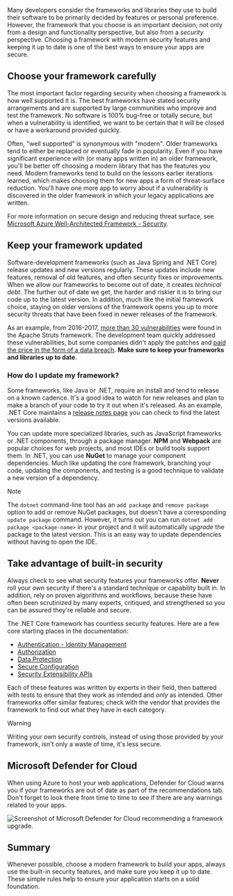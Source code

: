 Many developers consider the frameworks and libraries they use to build their software to be primarily decided by features or personal preference. However, the framework that you choose is an important decision, not only from a design and functionality perspective, but also from a _security_ perspective. Choosing a framework with modern security features and keeping it up to date is one of the best ways to ensure your apps are secure.

## Choose your framework carefully

The most important factor regarding security when choosing a framework is how well supported it is. The best frameworks have stated security arrangements and are supported by large communities who improve and test the framework. No software is 100% bug-free or totally secure, but when a vulnerability is identified, we want to be certain that it will be closed or have a workaround provided quickly.

Often, "well supported" is synonymous with "modern". Older frameworks tend to either be replaced or eventually fade in popularity. Even if you have significant experience with (or many apps written in) an older framework, you'll be better off choosing a modern library that has the features you need. Modern frameworks tend to build on the lessons earlier iterations learned, which makes choosing them for new apps a form of threat-surface reduction. You'll have one more app to worry about if a vulnerability is discovered in the older framework in which your legacy applications are written.

For more information on secure design and reducing threat surface, see [Microsoft Azure Well-Architected Framework - Security](/training/modules/azure-well-architected-security/).

## Keep your framework updated

Software-development frameworks (such as Java Spring and .NET Core) release updates and new versions regularly. These updates include new features, removal of old features, and often security fixes or improvements. When we allow our frameworks to become out of date, it creates _technical debt_. The further out of date we get, the harder and riskier it is to bring our code up to the latest version. In addition, much like the initial framework choice, staying on older versions of the framework opens you up to more security threats that have been fixed in newer releases of the framework.

As an example, from 2016-2017, [more than 30 vulnerabilities](https://www.cvedetails.com/product/6117/Apache-Struts.html?vendor_id=45) were found in the Apache Struts framework. The development team quickly addressed these vulnerabilities, but some companies didn't apply the patches and [paid the price in the form of a data breach](https://www.zdnet.com/article/equifax-confirms-apache-struts-flaw-it-failed-to-patch-was-to-blame-for-data-breach/). **Make sure to keep your frameworks and libraries up to date**.

### How do I update my framework?

Some frameworks, like Java or .NET, require an install and tend to release on a known cadence. It's a good idea to watch for new releases and plan to make a branch of your code to try it out when it's released. As an example, .NET Core maintains a [release notes page](https://github.com/dotnet/core/tree/main/release-notes) you can check to find the latest versions available.

You can update more specialized libraries, such as JavaScript frameworks or .NET components, through a package manager. **NPM** and **Webpack** are popular choices for web projects, and most IDEs or build tools support them. In .NET, you can use **NuGet** to manage your component dependencies. Much like updating the core framework, branching your code, updating the components, and testing is a good technique to validate a new version of a dependency.

> [!NOTE]
> The `dotnet` command-line tool has an `add package` and `remove package` option to add or remove NuGet packages, but doesn't have a corresponding `update package` command. However, it turns out you can run `dotnet add package <package-name>` in your project and it will automatically _upgrade_ the package to the latest version. This is an easy way to update dependencies without having to open the IDE.

## Take advantage of built-in security

Always check to see what security features your frameworks offer. **Never** roll your own security if there's a standard technique or capability built in. In addition, rely on proven algorithms and workflows, because these have often been scrutinized by many experts, critiqued, and strengthened so you can be assured they're reliable and secure.

The .NET Core framework has countless security features. Here are a few core starting places in the documentation:

* [Authentication - Identity Management](/aspnet/core/security/authentication/?view=aspnetcore-2.1&preserve-view=true)
* [Authorization](/aspnet/core/security/authorization/introduction?view=aspnetcore-2.1&preserve-view=true)
* [Data Protection](/aspnet/core/security/data-protection/introduction?view=aspnetcore-2.1&preserve-view=true)
* [Secure Configuration](/aspnet/core/security/data-protection/configuration/?view=aspnetcore-2.1&preserve-view=true)
* [Security Extensibility APIs](/aspnet/core/security/data-protection/extensibility/?view=aspnetcore-2.1&preserve-view=true)

Each of these features was written by experts in their field, then battered with tests to ensure that they work as intended and _only_ as intended. Other frameworks offer similar features; check with the vendor that provides the framework to find out what they have in each category.

> [!WARNING]
> Writing your own security controls, instead of using those provided by your framework, isn't only a waste of time, it's less secure.

## Microsoft Defender for Cloud

When using Azure to host your web applications, Defender for Cloud warns you if your frameworks are out of date as part of the recommendations tab. Don't forget to look there from time to time to see if there are any warnings related to your apps.

![Screenshot of Microsoft Defender for Cloud recommending a framework upgrade.](../media/5-ASCFramework.png)

## Summary

Whenever possible, choose a modern framework to build your apps, always use the built-in security features, and make sure you keep it up to date. These simple rules help to ensure your application starts on a solid foundation.
